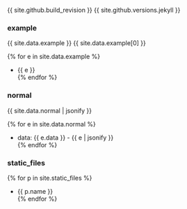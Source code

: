 {{ site.github.build_revision }}
{{ site.github.versions.jekyll }}

### example
{{ site.data.example }}
{{ site.data.example[0] }}

{% for e in site.data.example %}
- {{ e }}  
{% endfor %}

### normal
{{ site.data.normal | jsonify }}

{% for e in site.data.normal %}
- data: {{ e.data }} - {{ e | jsonify }}  
{% endfor %}

### static_files

{% for p in site.static_files %}
- {{ p.name }}  
{% endfor %}

